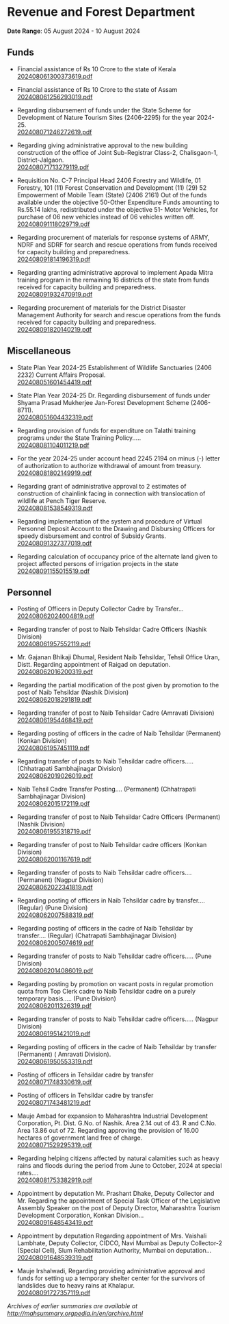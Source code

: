 # Revenue and Forest Department

**Date Range**: 05 August 2024 - 10 August 2024


## Funds
- Financial assistance of Rs 10 Crore to the state of Kerala\
  [202408061300373619.pdf](https://gr.maharashtra.gov.in/Site/Upload/Government%20Resolutions/English/202408061300373619.pdf)

- Financial assistance of Rs 10 Crore to the state of Assam\
  [202408061256293019.pdf](https://gr.maharashtra.gov.in/Site/Upload/Government%20Resolutions/English/202408061256293019.pdf)

- Regarding disbursement of funds under the State Scheme for Development of Nature Tourism Sites (2406-2295) for the year 2024-25.\
  [202408071246272619.pdf](https://gr.maharashtra.gov.in/Site/Upload/Government%20Resolutions/English/202408071246272619...pdf)

- Regarding giving administrative approval to the new building construction of the office of Joint Sub-Registrar Class-2, Chalisgaon-1, District-Jalgaon.\
  [202408071713279119.pdf](https://gr.maharashtra.gov.in/Site/Upload/Government%20Resolutions/English/202408071713279119.pdf)

- Requisition No. C-7 Principal Head 2406 Forestry and Wildlife, 01 Forestry, 101 (11) Forest Conservation and Development (11) (29) 52 Empowerment of Mobile Team (State) (2406 2161) Out of the funds available under the objective 50-Other Expenditure Funds amounting to Rs.55.14 lakhs, redistributed under the objective 51- Motor Vehicles, for purchase of 06 new vehicles instead of 06 vehicles written off.\
  [202408091118029719.pdf](https://gr.maharashtra.gov.in/Site/Upload/Government%20Resolutions/English/202408091118029719.pdf)

- Regarding procurement of materials for response systems of ARMY, NDRF and SDRF for search and rescue operations from funds received for capacity building and preparedness.\
  [202408091814196319.pdf](https://gr.maharashtra.gov.in/Site/Upload/Government%20Resolutions/English/202408091814196319.pdf)

- Regarding granting administrative approval to implement Apada Mitra training program in the remaining 16 districts of the state from funds received for capacity building and preparedness.\
  [202408091932470919.pdf](https://gr.maharashtra.gov.in/Site/Upload/Government%20Resolutions/English/202408091932470919.pdf)

- Regarding procurement of materials for the District Disaster Management Authority for search and rescue operations from the funds received for capacity building and preparedness.\
  [202408091820140219.pdf](https://gr.maharashtra.gov.in/Site/Upload/Government%20Resolutions/English/202408091820140219.pdf)

## Miscellaneous
- State Plan Year 2024-25 Establishment of Wildlife Sanctuaries (2406 2232) Current Affairs Proposal.\
  [202408051601454419.pdf](https://gr.maharashtra.gov.in/Site/Upload/Government%20Resolutions/English/202408051601454419.pdf)

- State Plan Year 2024-25 Dr. Regarding disbursement of funds under Shyama Prasad Mukherjee Jan-Forest Development Scheme (2406-8711).\
  [202408051604432319.pdf](https://gr.maharashtra.gov.in/Site/Upload/Government%20Resolutions/English/202408051604432319.pdf)

- Regarding provision of funds for expenditure on Talathi training programs under the State Training Policy.....\
  [202408081104011219.pdf](https://gr.maharashtra.gov.in/Site/Upload/Government%20Resolutions/English/202408081104011219.pdf)

- For the year 2024-25 under account head 2245 2194 on minus (-) letter of authorization to authorize withdrawal of amount from treasury.\
  [202408081802149919.pdf](https://gr.maharashtra.gov.in/Site/Upload/Government%20Resolutions/English/202408081802149919.pdf)

- Regarding grant of administrative approval to 2 estimates of construction of chainlink facing in connection with translocation of wildlife at Pench Tiger Reserve.\
  [202408081538549319.pdf](https://gr.maharashtra.gov.in/Site/Upload/Government%20Resolutions/English/202408081538549319.pdf)

- Regarding implementation of the system and procedure of Virtual Personnel Deposit Account to the Drawing and Disbursing Officers for speedy disbursement and control of Subsidy Grants.\
  [202408091327377019.pdf](https://gr.maharashtra.gov.in/Site/Upload/Government%20Resolutions/English/202408091327377019.pdf)

- Regarding calculation of occupancy price of the alternate land given to project affected persons of irrigation projects in the state\
  [202408091155015519.pdf](https://gr.maharashtra.gov.in/Site/Upload/Government%20Resolutions/English/202408091155015519.pdf)

## Personnel
- Posting of Officers in Deputy Collector Cadre by Transfer...\
  [202408062024004819.pdf](https://gr.maharashtra.gov.in/Site/Upload/Government%20Resolutions/English/202408062024004819...pdf)

- Regarding transfer of post to Naib Tehsildar Cadre Officers (Nashik Division)\
  [202408061957552119.pdf](https://gr.maharashtra.gov.in/Site/Upload/Government%20Resolutions/English/202408061957552119.pdf)

- Mr. Gajanan Bhikaji Dhumal, Resident Naib Tehsildar, Tehsil Office Uran, Distt. Regarding appointment of Raigad on deputation.\
  [202408062016200319.pdf](https://gr.maharashtra.gov.in/Site/Upload/Government%20Resolutions/English/202408062016200319.pdf)

- Regarding the partial modification of the post given by promotion to the post of Naib Tehsildar (Nashik Division)\
  [202408062018291819.pdf](https://gr.maharashtra.gov.in/Site/Upload/Government%20Resolutions/English/202408062018291819.pdf)

- Regarding transfer of post to Naib Tehsildar Cadre (Amravati Division)\
  [202408061954468419.pdf](https://gr.maharashtra.gov.in/Site/Upload/Government%20Resolutions/English/202408061954468419.pdf)

- Regarding posting of officers in the cadre of Naib Tehsildar (Permanent) (Konkan Division)\
  [202408061957451119.pdf](https://gr.maharashtra.gov.in/Site/Upload/Government%20Resolutions/English/202408061957451119.pdf)

- Regarding transfer of posts to Naib Tehsildar cadre officers..... (Chhatrapati Sambhajinagar Division)\
  [202408062019026019.pdf](https://gr.maharashtra.gov.in/Site/Upload/Government%20Resolutions/English/202408062019026019.pdf)

- Naib Tehsil Cadre Transfer Posting.... (Permanent) (Chhatrapati Sambhajinagar Division)\
  [202408062015172119.pdf](https://gr.maharashtra.gov.in/Site/Upload/Government%20Resolutions/English/202408062015172119.pdf)

- Regarding transfer of post to Naib Tehsildar Cadre Officers (Permanent) (Nashik Division)\
  [202408061955318719.pdf](https://gr.maharashtra.gov.in/Site/Upload/Government%20Resolutions/English/202408061955318719.pdf)

- Regarding transfer of post to Naib Tehsildar cadre officers (Konkan Division)\
  [202408062001167619.pdf](https://gr.maharashtra.gov.in/Site/Upload/Government%20Resolutions/English/202408062001167619.pdf)

- Regarding transfer of posts to Naib Tehsildar cadre officers.... (Permanent) (Nagpur Division)\
  [202408062022341819.pdf](https://gr.maharashtra.gov.in/Site/Upload/Government%20Resolutions/English/202408062022341819.pdf)

- Regarding posting of officers in Naib Tehsildar cadre by transfer.... (Regular) (Pune Division)\
  [202408062007588319.pdf](https://gr.maharashtra.gov.in/Site/Upload/Government%20Resolutions/English/202408062007588319.pdf)

- Regarding posting of officers in the cadre of Naib Tehsildar by transfer.... (Regular) (Chatrapati Sambhajinagar Division)\
  [202408062005074619.pdf](https://gr.maharashtra.gov.in/Site/Upload/Government%20Resolutions/English/202408062005074619.pdf)

- Regarding transfer of posts to Naib Tehsildar cadre officers..... (Pune Division)\
  [202408062014086019.pdf](https://gr.maharashtra.gov.in/Site/Upload/Government%20Resolutions/English/202408062014086019.pdf)

- Regarding posting by promotion on vacant posts in regular promotion quota from Top Clerk cadre to Naib Tehsildar cadre on a purely temporary basis..... (Pune Division)\
  [202408062011326319.pdf](https://gr.maharashtra.gov.in/Site/Upload/Government%20Resolutions/English/202408062011326319.pdf)

- Regarding transfer of posts to Naib Tehsildar cadre officers..... (Nagpur Division)\
  [202408061951421019.pdf](https://gr.maharashtra.gov.in/Site/Upload/Government%20Resolutions/English/202408061951421019.pdf)

- Regarding posting of officers in the cadre of Naib Tehsildar by transfer (Permanent) ( Amravati Division).\
  [202408061950553319.pdf](https://gr.maharashtra.gov.in/Site/Upload/Government%20Resolutions/English/202408061950553319.pdf)

- Posting of officers in Tehsildar cadre by transfer\
  [202408071748330619.pdf](https://gr.maharashtra.gov.in/Site/Upload/Government%20Resolutions/English/202408071748330619.pdf)

- Posting of officers in Tehsildar cadre by transfer\
  [202408071743481219.pdf](https://gr.maharashtra.gov.in/Site/Upload/Government%20Resolutions/English/202408071743481219.pdf)

- Mauje Ambad for expansion to Maharashtra Industrial Development Corporation, Pt. Dist. G.No. of Nashik. Area 2.14 out of 43. R and C.No. Area 13.86 out of 72. Regarding approving the provision of 16.00 hectares of government land free of charge.\
  [202408071529295319.pdf](https://gr.maharashtra.gov.in/Site/Upload/Government%20Resolutions/English/202408071529295319.pdf)

- Regarding helping citizens affected by natural calamities such as heavy rains and floods during the period from June to October, 2024 at special rates....\
  [202408081753382919.pdf](https://gr.maharashtra.gov.in/Site/Upload/Government%20Resolutions/English/202408081753382919.pdf)

- Appointment by deputation Mr. Prashant Dhake, Deputy Collector and Mr. Regarding the appointment of Special Task Officer of the Legislative Assembly Speaker on the post of Deputy Director, Maharashtra Tourism Development Corporation, Konkan Division...\
  [202408091648543419.pdf](https://gr.maharashtra.gov.in/Site/Upload/Government%20Resolutions/English/202408091648543419.pdf)

- Appointment by deputation Regarding appointment of Mrs. Vaishali Lambhate, Deputy Collector, CIDCO, Navi Mumbai as Deputy Collector-2 (Special Cell), Slum Rehabilitation Authority, Mumbai on deputation...\
  [202408091648539319.pdf](https://gr.maharashtra.gov.in/Site/Upload/Government%20Resolutions/English/202408091648539319.pdf)

- Mauje Irshalwadi, Regarding providing administrative approval and funds for setting up a temporary shelter center for the survivors of landslides due to heavy rains at Khalapur.\
  [202408091727357119.pdf](https://gr.maharashtra.gov.in/Site/Upload/Government%20Resolutions/English/202408091727357119.pdf)


*Archives of earlier summaries are available at http://mahsummary.orgpedia.in/en/archive.html*